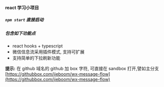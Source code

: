 #### react 学习小项目

##### `npm start` 直接启动

##### 包含如下功能点

- react hooks + typescript
- 微信信息流采用插件模式, 支持可扩展
- 支持简单的下拉刷新功能

**提示:** 在 github 域名的 github 加 box 字符, 可直接在 sandbox 打开,譬如主分支 [https://githubbox.com/jieboom/wx-message-flow](https://githubbox.com/jieboom/wx-message-flow)
